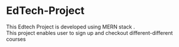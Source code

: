 # EdTech-Project
This Edtech Project is developed using MERN stack . <br/>
This project enables user to sign up and checkout different-different courses
